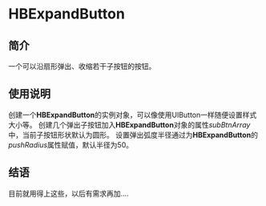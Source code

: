 # HBExpandButton

## 简介
一个可以沿扇形弹出、收缩若干子按钮的按钮。

## 使用说明
创建一个**HBExpandButton**的实例对象，可以像使用UIButton一样随便设置样式大小等。
创建几个弹出子按钮加入**HBExpandButton**对象的属性*subBtnArray*中，当前子按钮形状默认为圆形。
设置弹出弧度半径通过为**HBExpandButton**的*pushRadius*属性赋值，默认半径为50。

## 结语
目前就用得上这些，以后有需求再加....
